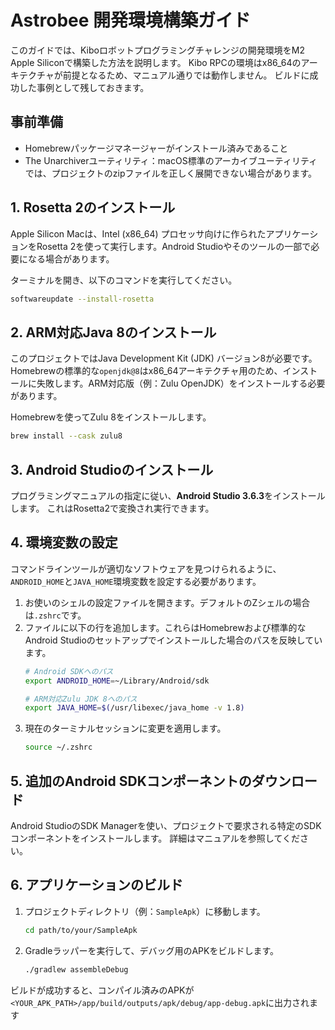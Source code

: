# Astrobee 開発環境構築ガイド
このガイドでは、Kiboロボットプログラミングチャレンジの開発環境をM2 Apple Siliconで構築した方法を説明します。
Kibo RPCの環境はx86_64のアーキテクチャが前提となるため、マニュアル通りでは動作しません。
ビルドに成功した事例として残しておきます。

## 事前準備
* Homebrewパッケージマネージャーがインストール済みであること
* The Unarchiverユーティリティ：macOS標準のアーカイブユーティリティでは、プロジェクトのzipファイルを正しく展開できない場合があります。

## 1\. Rosetta 2のインストール
Apple Silicon Macは、Intel (x86\_64) プロセッサ向けに作られたアプリケーションをRosetta 2を使って実行します。Android Studioやそのツールの一部で必要になる場合があります。

ターミナルを開き、以下のコマンドを実行してください。

```bash
softwareupdate --install-rosetta
```

## 2\. ARM対応Java 8のインストール
このプロジェクトではJava Development Kit (JDK) バージョン8が必要です。Homebrewの標準的な`openjdk@8`はx86\_64アーキテクチャ用のため、インストールに失敗します。ARM対応版（例：Zulu OpenJDK）をインストールする必要があります。

Homebrewを使ってZulu 8をインストールします。

```bash
brew install --cask zulu8
```

## 3\. Android Studioのインストール
プログラミングマニュアルの指定に従い、**Android Studio 3.6.3**をインストールします。
これはRosetta2で変換され実行できます。

## 4\. 環境変数の設定

コマンドラインツールが適切なソフトウェアを見つけられるように、`ANDROID_HOME`と`JAVA_HOME`環境変数を設定する必要があります。

1.  お使いのシェルの設定ファイルを開きます。デフォルトのZシェルの場合は`.zshrc`です。
2.  ファイルに以下の行を追加します。これらはHomebrewおよび標準的なAndroid Studioのセットアップでインストールした場合のパスを反映しています。
    ```bash
    # Android SDKへのパス
    export ANDROID_HOME=~/Library/Android/sdk 

    # ARM対応Zulu JDK 8へのパス
    export JAVA_HOME=$(/usr/libexec/java_home -v 1.8)
    ```
3.  現在のターミナルセッションに変更を適用します。
    ```bash
    source ~/.zshrc
    ```

## 5\. 追加のAndroid SDKコンポーネントのダウンロード

Android StudioのSDK Managerを使い、プロジェクトで要求される特定のSDKコンポーネントをインストールします。
詳細はマニュアルを参照してください。

## 6\. アプリケーションのビルド
1.  プロジェクトディレクトリ（例：`SampleApk`）に移動します。
    ```bash
    cd path/to/your/SampleApk
    ```
2.  Gradleラッパーを実行して、デバッグ用のAPKをビルドします。
    ```bash
    ./gradlew assembleDebug
    ```

ビルドが成功すると、コンパイル済みのAPKが`<YOUR_APK_PATH>/app/build/outputs/apk/debug/app-debug.apk`に出力されます 